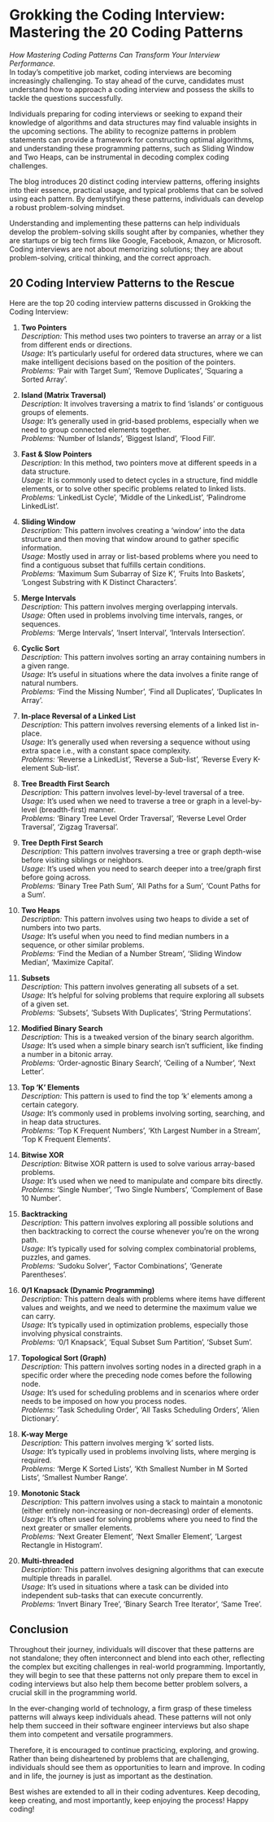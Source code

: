 # Grokking the Coding Interview: Mastering the 20 Coding Patterns
_How Mastering Coding Patterns Can Transform Your Interview Performance._<br>
In today’s competitive job market, coding interviews are becoming increasingly challenging. To stay ahead of the curve, candidates must understand how to approach a coding interview and possess the skills to tackle the questions successfully.

Individuals preparing for coding interviews or seeking to expand their knowledge of algorithms and data structures may find valuable insights in the upcoming sections. The ability to recognize patterns in problem statements can provide a framework for constructing optimal algorithms, and understanding these programming patterns, such as Sliding Window and Two Heaps, can be instrumental in decoding complex coding challenges.

The blog introduces 20 distinct coding interview patterns, offering insights into their essence, practical usage, and typical problems that can be solved using each pattern. By demystifying these patterns, individuals can develop a robust problem-solving mindset.

Understanding and implementing these patterns can help individuals develop the problem-solving skills sought after by companies, whether they are startups or big tech firms like Google, Facebook, Amazon, or Microsoft. Coding interviews are not about memorizing solutions; they are about problem-solving, critical thinking, and the correct approach.

## 20 Coding Interview Patterns to the Rescue
Here are the top 20 coding interview patterns discussed in Grokking the Coding Interview:

1. **Two Pointers**<br>
   _Description:_ This method uses two pointers to traverse an array or a list from different ends or directions.<br>
   _Usage:_ It’s particularly useful for ordered data structures, where we can make intelligent decisions based on the position of the pointers.<br>
   _Problems:_ ‘Pair with Target Sum’, ‘Remove Duplicates’, ‘Squaring a Sorted Array’.<br>

2. **Island (Matrix Traversal)**   <br>
   _Description:_ It involves traversing a matrix to find ‘islands’ or contiguous groups of elements.<br>
   _Usage:_ It’s generally used in grid-based problems, especially when we need to group connected elements together.<br>
   _Problems:_ ‘Number of Islands’, ‘Biggest Island’, ‘Flood Fill’.<br>

3. **Fast & Slow Pointers**<br>
   _Description:_ In this method, two pointers move at different speeds in a data structure.<br>
   _Usage:_ It is commonly used to detect cycles in a structure, find middle elements, or to solve other specific problems related to linked lists.<br>
   _Problems:_ ‘LinkedList Cycle’, ‘Middle of the LinkedList’, ‘Palindrome LinkedList’.<br>

4. **Sliding Window**<br>
   _Description:_ This pattern involves creating a ‘window’ into the data structure and then moving that window around to gather specific information.<br>
   _Usage:_ Mostly used in array or list-based problems where you need to find a contiguous subset that fulfills certain conditions.<br>
   _Problems:_ ‘Maximum Sum Subarray of Size K’, ‘Fruits Into Baskets’, ‘Longest Substring with K Distinct Characters’.<br>

5. **Merge Intervals**<br>
   _Description:_ This pattern involves merging overlapping intervals.<br>
   _Usage:_ Often used in problems involving time intervals, ranges, or sequences.<br>
   _Problems:_ ‘Merge Intervals’, ‘Insert Interval’, ‘Intervals Intersection’.<br>

6. **Cyclic Sort**<br>
   _Description:_ This pattern involves sorting an array containing numbers in a given range.<br>
   _Usage:_ It’s useful in situations where the data involves a finite range of natural numbers.<br>
   _Problems:_ ‘Find the Missing Number’, ‘Find all Duplicates’, ‘Duplicates In Array’.<br>

7. **In-place Reversal of a Linked List**<br>
   _Description:_ This pattern involves reversing elements of a linked list in-place.<br>
   _Usage:_ It’s generally used when reversing a sequence without using extra space i.e., with a constant space complexity.<br>
   _Problems:_ ‘Reverse a LinkedList’, ‘Reverse a Sub-list’, ‘Reverse Every K-element Sub-list’.<br>

8. **Tree Breadth First Search**<br>
   _Description:_ This pattern involves level-by-level traversal of a tree.<br>
   _Usage:_ It’s used when we need to traverse a tree or graph in a level-by-level (breadth-first) manner.<br>
   _Problems:_ ‘Binary Tree Level Order Traversal’, ‘Reverse Level Order Traversal’, ‘Zigzag Traversal’.<br>

9. **Tree Depth First Search**<br>
   _Description:_ This pattern involves traversing a tree or graph depth-wise before visiting siblings or neighbors.<br>
   _Usage:_ It’s used when you need to search deeper into a tree/graph first before going across.<br>
   _Problems:_ ‘Binary Tree Path Sum’, ‘All Paths for a Sum’, ‘Count Paths for a Sum’.<br>

10. **Two Heaps**<br>
   _Description:_ This pattern involves using two heaps to divide a set of numbers into two parts.<br>
   _Usage:_ It’s useful when you need to find median numbers in a sequence, or other similar problems.<br>
   _Problems:_ ‘Find the Median of a Number Stream’, ‘Sliding Window Median’, ‘Maximize Capital’.<br>

11. **Subsets**<br>
   _Description:_ This pattern involves generating all subsets of a set.<br>
   _Usage:_ It’s helpful for solving problems that require exploring all subsets of a given set.<br>
   _Problems:_ ‘Subsets’, ‘Subsets With Duplicates’, ‘String Permutations’.<br>

12. **Modified Binary Search**<br>
   _Description:_ This is a tweaked version of the binary search algorithm.<br>
   _Usage:_ It’s used when a simple binary search isn’t sufficient, like finding a number in a bitonic array.<br>
   _Problems:_ ‘Order-agnostic Binary Search’, ‘Ceiling of a Number’, ‘Next Letter’.<br>

13. **Top ‘K’ Elements**<br>
   _Description:_ This pattern is used to find the top ‘k’ elements among a certain category.<br>
   _Usage:_ It’s commonly used in problems involving sorting, searching, and in heap data structures.<br>
   _Problems:_ ‘Top K Frequent Numbers’, ‘Kth Largest Number in a Stream’, ‘Top K Frequent Elements’.<br>

14. **Bitwise XOR**<br>
   _Description:_ Bitwise XOR pattern is used to solve various array-based problems.<br>
   _Usage:_ It’s used when we need to manipulate and compare bits directly.<br>
   _Problems:_ ‘Single Number’, ‘Two Single Numbers’, ‘Complement of Base 10 Number’.<br>

15. **Backtracking**<br>
   _Description:_ This pattern involves exploring all possible solutions and then backtracking to correct the course whenever you’re on the wrong path.<br>
   _Usage:_ It’s typically used for solving complex combinatorial problems, puzzles, and games.<br>
   _Problems:_ ‘Sudoku Solver’, ‘Factor Combinations’, ‘Generate Parentheses’.<br>

16. **0/1 Knapsack (Dynamic Programming)**<br>
   _Description:_ This pattern deals with problems where items have different values and weights, and we need to determine the maximum value we can carry.<br>
   _Usage:_ It’s typically used in optimization problems, especially those involving physical constraints.<br>
   _Problems:_ ‘0/1 Knapsack’, ‘Equal Subset Sum Partition’, ‘Subset Sum’.<br>

17. **Topological Sort (Graph)**<br>
   _Description:_ This pattern involves sorting nodes in a directed graph in a specific order where the preceding node comes before the following node.<br>
   _Usage:_ It’s used for scheduling problems and in scenarios where order needs to be imposed on how you process nodes.<br>
   _Problems:_ ‘Task Scheduling Order’, ‘All Tasks Scheduling Orders’, ‘Alien Dictionary’.<br>

18. **K-way Merge**<br>
   _Description:_ This pattern involves merging ‘k’ sorted lists.<br>
   _Usage:_ It’s typically used in problems involving lists, where merging is required.<br>
   _Problems:_ ‘Merge K Sorted Lists’, ‘Kth Smallest Number in M Sorted Lists’, ‘Smallest Number Range’.<br>

19. **Monotonic Stack**<br>
   _Description:_ This pattern involves using a stack to maintain a monotonic (either entirely non-increasing or non-decreasing) order of elements.<br>
   _Usage:_ It’s often used for solving problems where you need to find the next greater or smaller elements.<br>
   _Problems:_ ‘Next Greater Element’, ‘Next Smaller Element’, ‘Largest Rectangle in Histogram’.<br>

20. **Multi-threaded**<br>
   _Description:_ This pattern involves designing algorithms that can execute multiple threads in parallel.<br>
   _Usage:_ It’s used in situations where a task can be divided into independent sub-tasks that can execute concurrently.<br>
   _Problems:_ ‘Invert Binary Tree’, ‘Binary Search Tree Iterator’, ‘Same Tree’.<br>

## Conclusion
Throughout their journey, individuals will discover that these patterns are not standalone; they often interconnect and blend into each other, reflecting the complex but exciting challenges in real-world programming. Importantly, they will begin to see that these patterns not only prepare them to excel in coding interviews but also help them become better problem solvers, a crucial skill in the programming world.

In the ever-changing world of technology, a firm grasp of these timeless patterns will always keep individuals ahead. These patterns will not only help them succeed in their software engineer interviews but also shape them into competent and versatile programmers.

Therefore, it is encouraged to continue practicing, exploring, and growing. Rather than being disheartened by problems that are challenging, individuals should see them as opportunities to learn and improve. In coding and in life, the journey is just as important as the destination.

Best wishes are extended to all in their coding adventures. Keep decoding, keep creating, and most importantly, keep enjoying the process! Happy coding!
